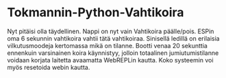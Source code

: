 # Tokmannin-Python-Vahtikoira

Nyt pitäisi olla täydellinen. Nappi on nyt vain Vahtikoira päälle/pois. ESPin oma 6 sekunnin vahtikoira
vahtii tätä vahtikoiraa. Sinisellä ledillä on erilaisia vilkutusmoodeja kertomassa mikä on
tilanne. Bootti venaa 20 sekunttia ennenkuin varsinainen koira käynnistyy, jolloin totaalinen
jumiutumistilanne voidaan korjata laitetta avaamatta WebREPLin kautta. Koko systeemin voi myös resetoida
webin kautta.
